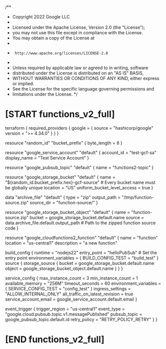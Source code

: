 /**
 * Copyright 2022 Google LLC
 *
 * Licensed under the Apache License, Version 2.0 (the "License");
 * you may not use this file except in compliance with the License.
 * You may obtain a copy of the License at
 *
 *      http://www.apache.org/licenses/LICENSE-2.0
 *
 * Unless required by applicable law or agreed to in writing, software
 * distributed under the License is distributed on an "AS IS" BASIS,
 * WITHOUT WARRANTIES OR CONDITIONS OF ANY KIND, either express or implied.
 * See the License for the specific language governing permissions and
 * limitations under the License.
 */

# [START functions_v2_full]
terraform {
  required_providers {
    google = {
      source  = "hashicorp/google"
      version = ">= 4.34.0"
    }
  }
}

resource "random_id" "bucket_prefix" {
  byte_length = 8
}


resource "google_service_account" "default" {
  account_id   = "test-gcf-sa"
  display_name = "Test Service Account"
}

resource "google_pubsub_topic" "default" {
  name = "functions2-topic"
}

resource "google_storage_bucket" "default" {
  name                        = "${random_id.bucket_prefix.hex}-gcf-source" # Every bucket name must be globally unique
  location                    = "US"
  uniform_bucket_level_access = true
}

data "archive_file" "default" {
  type        = "zip"
  output_path = "/tmp/function-source.zip"
  source_dir  = "function-source/"
}

resource "google_storage_bucket_object" "default" {
  name   = "function-source.zip"
  bucket = google_storage_bucket.default.name
  source = data.archive_file.default.output_path # Path to the zipped function source code
}

resource "google_cloudfunctions2_function" "default" {
  name        = "function"
  location    = "us-central1"
  description = "a new function"

  build_config {
    runtime     = "nodejs22"
    entry_point = "helloPubSub" # Set the entry point
    environment_variables = {
      BUILD_CONFIG_TEST = "build_test"
    }
    source {
      storage_source {
        bucket = google_storage_bucket.default.name
        object = google_storage_bucket_object.default.name
      }
    }
  }

  service_config {
    max_instance_count = 3
    min_instance_count = 1
    available_memory   = "256M"
    timeout_seconds    = 60
    environment_variables = {
      SERVICE_CONFIG_TEST = "config_test"
    }
    ingress_settings               = "ALLOW_INTERNAL_ONLY"
    all_traffic_on_latest_revision = true
    service_account_email          = google_service_account.default.email
  }

  event_trigger {
    trigger_region = "us-central1"
    event_type     = "google.cloud.pubsub.topic.v1.messagePublished"
    pubsub_topic   = google_pubsub_topic.default.id
    retry_policy   = "RETRY_POLICY_RETRY"
  }
}
# [END functions_v2_full]